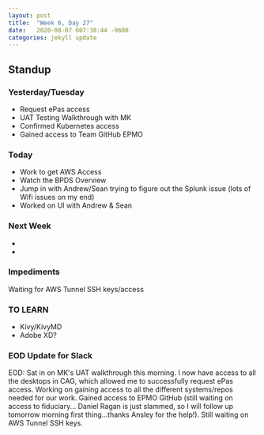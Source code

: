 ```yaml
---
layout: post
title:  "Week 6, Day 27"
date:   2020-08-07 007:38:44 -0600
categories: jekyll update
---
```


## Standup

### Yesterday/Tuesday
* Request ePas access
* UAT Testing Walkthrough with MK
* Confirmed Kubernetes access
* Gained access to Team GitHub EPMO

### Today
* Work to get AWS Access
* Watch the BPDS Overview
* Jump in with Andrew/Sean trying to figure out the Splunk issue (lots of Wifi issues on my end)
* Worked on UI with Andrew & Sean

### Next Week
*  
* 

### Impediments
Waiting for AWS Tunnel SSH keys/access

### TO LEARN
* Kivy/KivyMD
* Adobe XD?

### EOD Update for Slack

EOD: Sat in on MK's UAT walkthrough this morning. I now have access to all the desktops in CAG, which allowed me to successfully request ePas access. Working on gaining access to all the different systems/repos needed for our work. Gained access to EPMO GitHub (still waiting on access to fiduciary... Daniel Ragan is just slammed, so I will follow up tomorrow morning first thing...thanks Ansley for the help!). Still waiting on AWS Tunnel SSH keys.

